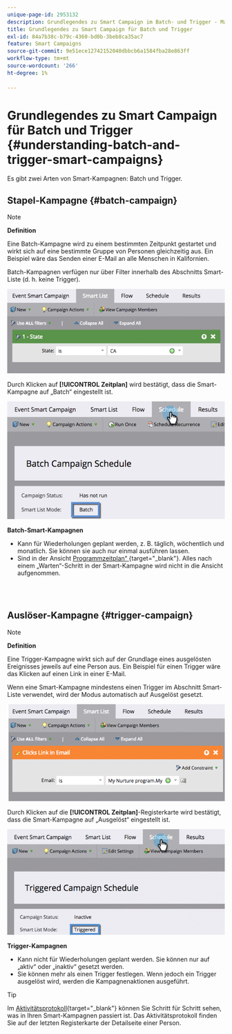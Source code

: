 ```yaml
---
unique-page-id: 2953132
description: Grundlegendes zu Smart Campaign im Batch- und Trigger - Marketo-Dokumente - Produktdokumentation
title: Grundlegendes zu Smart Campaign für Batch und Trigger
exl-id: 84a7b38c-b79c-4360-bd0b-3beb8ca35ac7
feature: Smart Campaigns
source-git-commit: 9e51ece12742152040dbbcb6a1584fba28e863ff
workflow-type: tm+mt
source-wordcount: '266'
ht-degree: 1%

---
```


# Grundlegendes zu Smart Campaign für Batch und Trigger {#understanding-batch-and-trigger-smart-campaigns}

Es gibt zwei Arten von Smart-Kampagnen: Batch und Trigger.

## Stapel-Kampagne {#batch-campaign}

>[!NOTE]
>
>**Definition**
>
>Eine Batch-Kampagne wird zu einem bestimmten Zeitpunkt gestartet und wirkt sich auf eine bestimmte Gruppe von Personen gleichzeitig aus. Ein Beispiel wäre das Senden einer E-Mail an alle Menschen in Kalifornien.

Batch-Kampagnen verfügen nur über Filter innerhalb des Abschnitts Smart-Liste (d. h. keine Trigger).

![](assets/understanding-batch-and-trigger-smart-campaigns-1.png)

Durch Klicken auf **[!UICONTROL Zeitplan]** wird bestätigt, dass die Smart-Kampagne auf „Batch“ eingestellt ist.

![](assets/understanding-batch-and-trigger-smart-campaigns-2.png)

**Batch-Smart-Kampagnen**

* Kann für Wiederholungen geplant werden, z. B. täglich, wöchentlich und monatlich. Sie können sie auch nur einmal ausführen lassen.
* Sind in der Ansicht [Programmzeitplan“ ](/help/marketo/product-docs/core-marketo-concepts/programs/program-schedule-view/navigating-the-program-schedule-view.md){target="_blank"}. Alles nach einem „Warten“-Schritt in der Smart-Kampagne wird nicht in die Ansicht aufgenommen.

<br> 

## Auslöser-Kampagne {#trigger-campaign}

>[!NOTE]
>
>**Definition**
>
>Eine Trigger-Kampagne wirkt sich auf der Grundlage eines ausgelösten Ereignisses jeweils auf eine Person aus. Ein Beispiel für einen Trigger wäre das Klicken auf einen Link in einer E-Mail.

Wenn eine Smart-Kampagne mindestens einen Trigger im Abschnitt Smart-Liste verwendet, wird der Modus automatisch auf Ausgelöst gesetzt.

![](assets/understanding-batch-and-trigger-smart-campaigns-3.png)

Durch Klicken auf die **[!UICONTROL Zeitplan]**-Registerkarte wird bestätigt, dass die Smart-Kampagne auf „Ausgelöst“ eingestellt ist.

![](assets/understanding-batch-and-trigger-smart-campaigns-4.png)

**Trigger-Kampagnen**

* Kann nicht für Wiederholungen geplant werden. Sie können nur auf „aktiv“ oder „inaktiv“ gesetzt werden.
* Sie können mehr als einen Trigger festlegen. Wenn jedoch ein Trigger ausgelöst wird, werden die Kampagnenaktionen ausgeführt.

>[!TIP]
>
>Im [Aktivitätsprotokoll](/help/marketo/product-docs/core-marketo-concepts/smart-lists-and-static-lists/managing-people-in-smart-lists/locate-the-activity-log-for-a-person.md){target="_blank"} können Sie Schritt für Schritt sehen, was in Ihren Smart-Kampagnen passiert ist. Das Aktivitätsprotokoll finden Sie auf der letzten Registerkarte der Detailseite einer Person.
